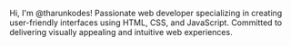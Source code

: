 Hi, I'm @tharunkodes!
Passionate web developer specializing in creating user-friendly interfaces using HTML, CSS, and JavaScript. Committed to delivering visually appealing and intuitive web experiences.
